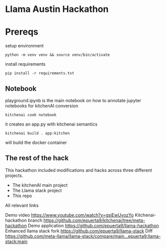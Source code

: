# Llama Austin Hackathon

# Prereqs

setup environment 

`python -m venv venv && source venv/bin/activate`

install requirements 

`pip install -r requirements.txt`



## Notebook

playground.ipynb is the main notebook on how to annotate jupyter notebooks for kitchenAI conversion 

`kitchenai cook notebook`

it creates an app.py with kitchenai semantics

`kitchenai build . app:kitchen` 

will build the docker container 


## The rest of the hack 

This hackathon included modifications and hacks across three different projects. 

* The kitchenAI main project
* The Llama stack project 
* This repo 


All relevant links 

Demo video 
https://www.youtube.com/watch?v=gsiEwUvozYo
Kitchenai-hackathon branch
https://github.com/epuerta9/kitchenai/tree/meta-hackathon
Demo application
https://github.com/epuerta9/llama-hackathon
Enhanced llama stack fork 
https://github.com/epuerta9/llama-stack
Diff 
https://github.com/meta-llama/llama-stack/compare/main...epuerta9:llama-stack:main
